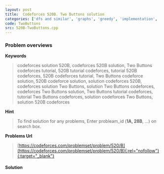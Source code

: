 ```yaml
---
layout: post
title:  Codeforces 520B. Two Buttons solution
categories: ['dfs and similar', 'graphs', 'greedy', 'implementation', 'math', 'shortest paths']
code: TwoButtons
src: 520B-TwoButtons.cpp
---
```

### **Problem overviews**

**Keywords**
> codeforces solution 520B, codeforces 520B solution, Two Buttons codeforces tutorial, 520B tutorial codeforces, tutorial 520B codeforces, 520B codeforces tutorial, Two Buttons codeforce solution, 520B codeforce solution, solution codeforces 520B, codeforces solution Two Buttons, solution Two Buttons codeforces, codeforces Two Buttons solution, Two Buttons tutorial codeforces, tutorial Two Buttons codeforces, solution codeforces Two Buttons, solution 520B codeforces

**Hint**
> To find solution for any problems, Enter probleam_id (**1A, 28B**, ...) on search box. 

**Problems Url**
> [https://codeforces.com/problemset/problem/520/B](https://codeforces.com/problemset/problem/520/B){:rel="nofollow"}{:target="_blank"}

#### **Solution**



